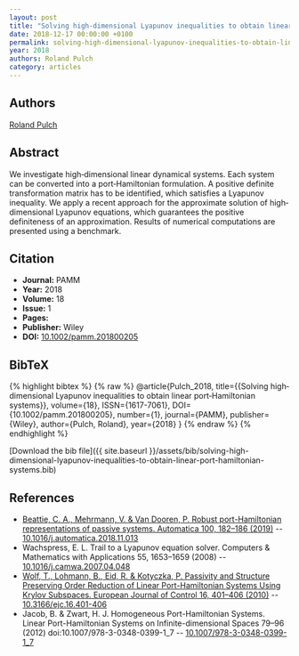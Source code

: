 ```yaml
---
layout: post
title: "Solving high‐dimensional Lyapunov inequalities to obtain linear port‐Hamiltonian systems"
date: 2018-12-17 00:00:00 +0100
permalink: solving-high-dimensional-lyapunov-inequalities-to-obtain-linear-port-hamiltonian-systems
year: 2018
authors: Roland Pulch
category: articles
---
```

 
## Authors
[Roland Pulch](authors/roland-pulch)
 
## Abstract
We investigate high‐dimensional linear dynamical systems. Each system can be converted into a port‐Hamiltonian formulation. A positive definite transformation matrix has to be identified, which satisfies a Lyapunov inequality. We apply a recent approach for the approximate solution of high‐dimensional Lyapunov equations, which guarantees the positive definiteness of an approximation. Results of numerical computations are presented using a benchmark.
 
## Citation
- **Journal:** PAMM
- **Year:** 2018
- **Volume:** 18
- **Issue:** 1
- **Pages:** 
- **Publisher:** Wiley
- **DOI:** [10.1002/pamm.201800205](https://doi.org/10.1002/pamm.201800205)
 
## BibTeX
{% highlight bibtex %}
{% raw %}
@article{Pulch_2018,
  title={{Solving high‐dimensional Lyapunov inequalities to obtain linear port‐Hamiltonian systems}},
  volume={18},
  ISSN={1617-7061},
  DOI={10.1002/pamm.201800205},
  number={1},
  journal={PAMM},
  publisher={Wiley},
  author={Pulch, Roland},
  year={2018}
}
{% endraw %}
{% endhighlight %}
 
[Download the bib file]({{ site.baseurl }}/assets/bib/solving-high-dimensional-lyapunov-inequalities-to-obtain-linear-port-hamiltonian-systems.bib)
 
## References
- [Beattie, C. A., Mehrmann, V. & Van Dooren, P. Robust port-Hamiltonian representations of passive systems. Automatica 100, 182–186 (2019)](robust-port-hamiltonian-representations-of-passive-systems) -- [10.1016/j.automatica.2018.11.013](https://doi.org/10.1016/j.automatica.2018.11.013)
- Wachspress, E. L. Trail to a Lyapunov equation solver. Computers &amp; Mathematics with Applications 55, 1653–1659 (2008) -- [10.1016/j.camwa.2007.04.048](https://doi.org/10.1016/j.camwa.2007.04.048)
- [Wolf, T., Lohmann, B., Eid, R. & Kotyczka, P. Passivity and Structure Preserving Order Reduction of Linear Port-Hamiltonian Systems Using Krylov Subspaces. European Journal of Control 16, 401–406 (2010)](passivity-and-structure-preserving-order-reduction-of-linear-port-hamiltonian-systems-using-krylov-subspaces) -- [10.3166/ejc.16.401-406](https://doi.org/10.3166/ejc.16.401-406)
- Jacob, B. & Zwart, H. J. Homogeneous Port-Hamiltonian Systems. Linear Port-Hamiltonian Systems on Infinite-dimensional Spaces 79–96 (2012) doi:10.1007/978-3-0348-0399-1_7 -- [10.1007/978-3-0348-0399-1_7](https://doi.org/10.1007/978-3-0348-0399-1_7)

